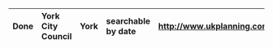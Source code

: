 | Done | York City Council | York | searchable by date | http://www.ukplanning.com/york/search/index.htm |
|:-----|:------------------|:-----|:-------------------|:------------------------------------------------|